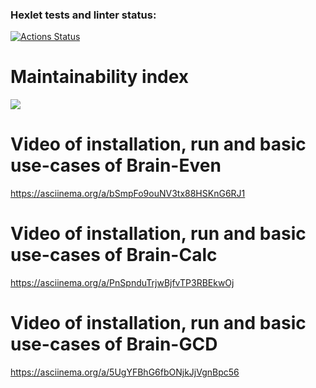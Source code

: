 ### Hexlet tests and linter status:
[![Actions Status](https://github.com/valeryglass/python-project-49/workflows/hexlet-check/badge.svg)](https://github.com/valeryglass/python-project-49/actions)

# Maintainability index
<a href="https://codeclimate.com/github/valeryglass/python-project-49/maintainability"><img src="https://api.codeclimate.com/v1/badges/310cc88a70aaee21e87e/maintainability" /></a>

# Video of installation, run and basic use-cases of Brain-Even
https://asciinema.org/a/bSmpFo9ouNV3tx88HSKnG6RJ1

# Video of installation, run and basic use-cases of Brain-Calc
https://asciinema.org/a/PnSpnduTrjwBjfvTP3RBEkwOj

# Video of installation, run and basic use-cases of Brain-GCD
https://asciinema.org/a/5UgYFBhG6fbONjkJjVgnBpc56
